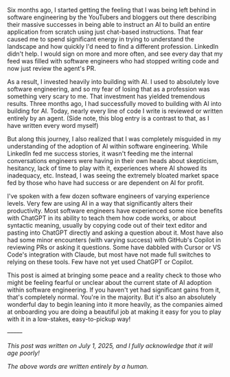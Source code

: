 Six months ago, I started getting the feeling that I was being left behind in software engineering by the YouTubers and bloggers out there describing their massive successes in being able to instruct an AI to build an entire application from scratch using just chat-based instructions. That fear caused me to spend significant energy in trying to understand the landscape and how quickly I'd need to find a different profession. LinkedIn didn't help. I would sign on more and more often, and see every day that my feed was filled with software engineers who had stopped writing code and now just review the agent's PR.

As a result, I invested heavily into building with AI. I used to absolutely love software engineering, and so my fear of losing that as a profession was something very scary to me. That investment has yielded tremendous results. Three months ago, I had successfully moved to building with AI into building for AI. Today, nearly every line of code I write is reviewed or written entirely by an agent. (Side note, this blog entry is a contrast to that, as I have written every word myself)

But along this journey, I also realized that I was completely misguided in my understanding of the adoption of AI within software engineering. While LinkedIn fed me success stories, it wasn't feeding me the internal conversations engineers were having in their own heads about skepticism, hesitancy, lack of time to play with it, experiences where AI showed its inadequacy, etc. Instead, I was seeing the extremely bloated market space fed by those who have had success or are dependent on AI for profit.

I've spoken with a few dozen software engineers of varying experience levels. Very few are using AI in a way that significantly alters their productivity. Most software engineers have experienced some nice benefits with ChatGPT in its ability to teach them how code works, or about syntactic meaning, usually by copying code out of their text editor and pasting into ChatGPT directly and asking a question about it. Most have also had some minor encounters (with varying success) with GitHub's Copilot in reviewing PRs or asking it questions. Some have dabbled with Cursor or VS Code's integration with Claude, but most have not made full switches to relying on these tools. Few have not yet used ChatGPT or Copilot.



This post is aimed at bringing some peace and a reality check to those who might be feeling fearful or unclear about the current state of AI adoption within software engineering. If you haven't yet had significant gains from it, that's completely normal. You're in the majority. But it's also an absolutely wonderful day to begin leaning into it more heavily, as the companies aimed at onboarding you are doing a beautiful job at making it easy for you to play with it in a low-stakes, easy-to-pickup way!

*–––––*

*This post was written on July 1, 2025, and I fully acknowledge that it will age poorly!*

*The above words are written entirely by a human.*